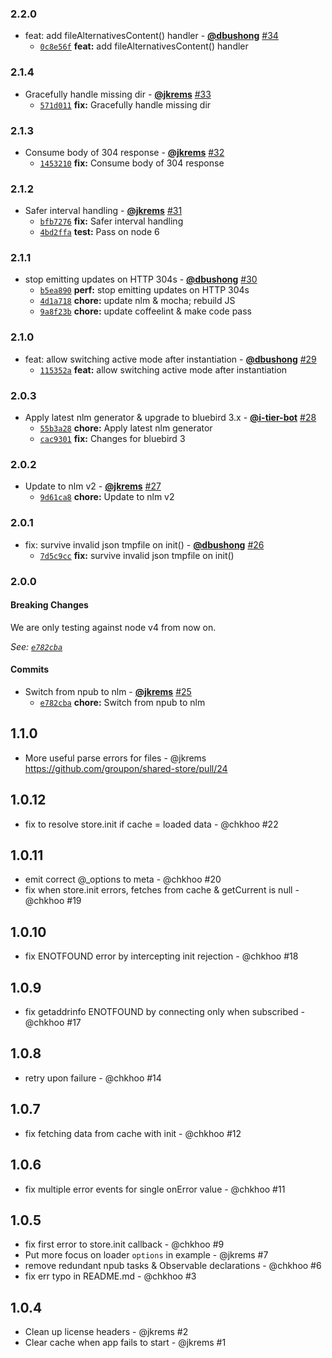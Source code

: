 ### 2.2.0

* feat: add fileAlternativesContent() handler - **[@dbushong](https://github.com/dbushong)** [#34](https://github.com/groupon/shared-store/pull/34)
  - [`0c8e56f`](https://github.com/groupon/shared-store/commit/0c8e56f16bcf30f908fe17ee9533564c8cbdbdd2) **feat:** add fileAlternativesContent() handler


### 2.1.4

* Gracefully handle missing dir - **[@jkrems](https://github.com/jkrems)** [#33](https://github.com/groupon/shared-store/pull/33)
  - [`571d011`](https://github.com/groupon/shared-store/commit/571d011cbcd00d0065d4034ed023d7301cccc090) **fix:** Gracefully handle missing dir


### 2.1.3

* Consume body of 304 response - **[@jkrems](https://github.com/jkrems)** [#32](https://github.com/groupon/shared-store/pull/32)
  - [`1453210`](https://github.com/groupon/shared-store/commit/145321022e7110d9509424d0b982fbb1d18c156e) **fix:** Consume body of 304 response


### 2.1.2

* Safer interval handling - **[@jkrems](https://github.com/jkrems)** [#31](https://github.com/groupon/shared-store/pull/31)
  - [`bfb7276`](https://github.com/groupon/shared-store/commit/bfb72765ba460a2f1af73b93eb5715f222cdf0ba) **fix:** Safer interval handling
  - [`4bd2ffa`](https://github.com/groupon/shared-store/commit/4bd2ffaafa666916e7e6384ab41d7479affe46cd) **test:** Pass on node 6


### 2.1.1

* stop emitting updates on HTTP 304s - **[@dbushong](https://github.com/dbushong)** [#30](https://github.com/groupon/shared-store/pull/30)
  - [`b5ea890`](https://github.com/groupon/shared-store/commit/b5ea890801b616759577eada2257e97786a6fdf8) **perf:** stop emitting updates on HTTP 304s
  - [`4d1a718`](https://github.com/groupon/shared-store/commit/4d1a7183d6fa96f1ff2c480cd37177a910e5d8b3) **chore:** update nlm & mocha; rebuild JS
  - [`9a8f23b`](https://github.com/groupon/shared-store/commit/9a8f23be74eb479cb5ad7faa7fe7a24481b542e3) **chore:** update coffeelint & make code pass


### 2.1.0

* feat: allow switching active mode after instantiation - **[@dbushong](https://github.com/dbushong)** [#29](https://github.com/groupon/shared-store/pull/29)
  - [`115352a`](https://github.com/groupon/shared-store/commit/115352aec3ec3037587fbda622f47efa6ec97581) **feat:** allow switching active mode after instantiation


### 2.0.3

* Apply latest nlm generator & upgrade to bluebird 3.x - **[@i-tier-bot](https://github.com/i-tier-bot)** [#28](https://github.com/groupon/shared-store/pull/28)
  - [`55b3a28`](https://github.com/groupon/shared-store/commit/55b3a2878c6a6aacef08c8f94b23c5b7dc978e04) **chore:** Apply latest nlm generator
  - [`cac9301`](https://github.com/groupon/shared-store/commit/cac9301c64169aefea505a957fba036f0dc54ce9) **fix:** Changes for bluebird 3


### 2.0.2

* Update to nlm v2 - **[@jkrems](https://github.com/jkrems)** [#27](https://github.com/groupon/shared-store/pull/27)
  - [`9d61ca8`](https://github.com/groupon/shared-store/commit/9d61ca8a9720139bdfb8f8114f5ed597f5d3e05c) **chore:** Update to nlm v2


### 2.0.1

* fix: survive invalid json tmpfile on init() - **[@dbushong](https://github.com/dbushong)** [#26](https://github.com/groupon/shared-store/pull/26)
  - [`7d5c9cc`](https://github.com/groupon/shared-store/commit/7d5c9ccae0b8f4d3ab3fed80ad29fdb90ff8c915) **fix:** survive invalid json tmpfile on init()


### 2.0.0

#### Breaking Changes

We are only testing against node v4 from now on.

*See: [`e782cba`](https://github.com/groupon/shared-store/commit/e782cba29798d6bd5b1913d15e4b2b6b58ee53c4)*

#### Commits

* Switch from npub to nlm - **[@jkrems](https://github.com/jkrems)** [#25](https://github.com/groupon/shared-store/pull/25)
  - [`e782cba`](https://github.com/groupon/shared-store/commit/e782cba29798d6bd5b1913d15e4b2b6b58ee53c4) **chore:** Switch from npub to nlm


1.1.0
-----
* More useful parse errors for files - @jkrems
  https://github.com/groupon/shared-store/pull/24

1.0.12
------
* fix to resolve store.init if cache = loaded data - @chkhoo #22

1.0.11
------
* emit correct @_options to meta - @chkhoo #20
* fix when store.init errors, fetches from cache & getCurrent is null - @chkhoo #19

1.0.10
------
* fix ENOTFOUND error by intercepting init rejection - @chkhoo #18

1.0.9
-----
* fix getaddrinfo ENOTFOUND by connecting only when subscribed - @chkhoo #17

1.0.8
-----
* retry upon failure - @chkhoo #14

1.0.7
-----
* fix fetching data from cache with init - @chkhoo #12

1.0.6
-----
* fix multiple error events for single onError value - @chkhoo #11

1.0.5
-----
* fix first error to store.init callback - @chkhoo #9
* Put more focus on loader `options` in example - @jkrems #7
* remove redundant npub tasks & Observable declarations - @chkhoo #6
* fix err typo in README.md - @chkhoo #3

1.0.4
-----
* Clean up license headers - @jkrems #2
* Clear cache when app fails to start - @jkrems #1
